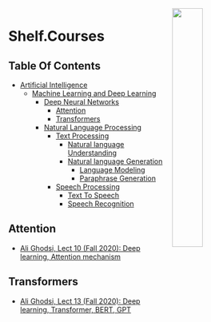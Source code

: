 <img src="https://github.com/IKJ1992/Shelf/blob/master/images/logo.PNG" width="35%" height="35%" align="right" />

# Shelf.Courses

## Table Of Contents
- [Artificial Intelligence]()
  - [Machine Learning and Deep Learning]()
    - [Deep Neural Networks]()
      - [Attention](#attention)
      - [Transformers](#transformers)
    - [Natural Language Processing]()
      - [Text Processing]()
        - [Natural language Understanding]()
        - [Natural language Generation]()
          - [Language Modeling]()
          - [Paraphrase Generation]()
      - [Speech Processing]()
        - [Text To Speech]()
        - [Speech Recognition]()

## Attention 
- [Ali Ghodsi, Lect 10 (Fall 2020): Deep learning, Attention mechanism
](https://www.youtube.com/watch?v=WFcH7kRNEBc&list=PLehuLRPyt1Hwqk1BopyiREdPfJng2cuNQ&index=7)

## Transformers
- [Ali Ghodsi, Lect 13 (Fall 2020): Deep learning, Transformer, BERT, GPT
](https://www.youtube.com/watch?v=APzuQoScLfc)
      